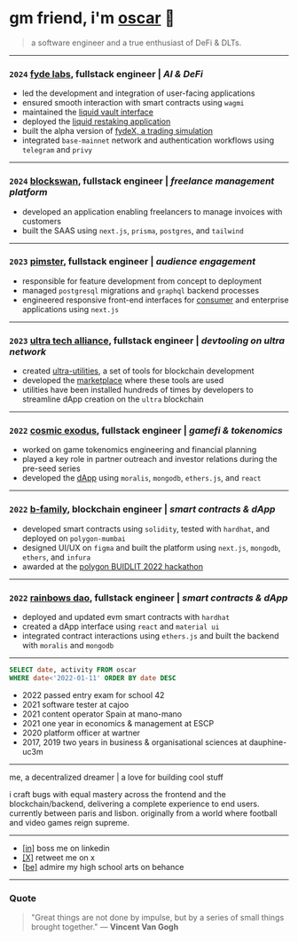 
# gm friend, i'm [oscar](https://oscarmac.xyz) 👋

> a software engineer and a true enthusiast of DeFi & DLTs.

---

### `2024` [fyde labs](https://fyde.fi), fullstack engineer | _AI & DeFi_

- led the development and integration of user-facing applications
- ensured smooth interaction with smart contracts using `wagmi`
- maintained the [liquid vault interface](https://app.fyde.fi)
- deployed the [liquid restaking application](https://restaking.fyde.fi)
- built the alpha version of [fydeX, a trading simulation](https://dev.game.fyde.fi)
- integrated `base-mainnet` network and authentication workflows using `telegram` and `privy`

---

### `2024` [blockswan](https://blockswan.app), fullstack engineer | _freelance management platform_

- developed an application enabling freelancers to manage invoices with customers
- built the SAAS using `next.js`, `prisma`, `postgres`, and `tailwind`

---

### `2023` [pimster](https://pimster.app), fullstack engineer | _audience engagement_

- responsible for feature development from concept to deployment
- managed `postgresql` migrations and `graphql` backend processes
- engineered responsive front-end interfaces for [consumer](https://focal.pimster.app) and enterprise applications using `next.js`

---

### `2023` [ultra tech alliance](https://github.com/ultra-alliance), fullstack engineer | _devtooling on ultra network_

- created [ultra-utilities](https://github.com/ultra-alliance/ultra-utilities), a set of tools for blockchain development
- developed the [marketplace](https://ultra-alliance.tech) where these tools are used
- utilities have been installed hundreds of times by developers to streamline dApp creation on the `ultra` blockchain

---

### `2022` [cosmic exodus](https://cosmicexodus.xyz), fullstack engineer | _gamefi & tokenomics_

- worked on game tokenomics engineering and financial planning
- played a key role in partner outreach and investor relations during the pre-seed series
- developed the [dApp](https://github.com/Oscarmacieira/Cosmic-dApp) using `moralis`, `mongodb`, `ethers.js`, and `react`

---

### `2022` [b-family](https://github.com/blockswan/blockswan-protocol), blockchain engineer | _smart contracts & dApp_

- developed smart contracts using `solidity`, tested with `hardhat`, and deployed on `polygon-mumbai`
- designed UI/UX on `figma` and built the platform using `next.js`, `mongodb`, `ethers`, and `infura`
- awarded at the [polygon BUIDLIT 2022 hackathon](https://devpost.com/software/blockswanfamily)

---

### `2022` [rainbows dao](https://blockswan-hq.gitbook.io/rainbows-dao/), fullstack engineer | _smart contracts & dApp_

- deployed and updated evm smart contracts with `hardhat`
- created a dApp interface using `react` and `material ui`
- integrated contract interactions using `ethers.js` and built the backend with `moralis` and `mongodb`

---

```sql
SELECT date, activity FROM oscar
WHERE date<'2022-01-11' ORDER BY date DESC
```
* 2022 passed entry exam for school 42
* 2021 software tester at cajoo
* 2021 content operator Spain at mano-mano
* 2021 one year in economics & management at ESCP
* 2020 platform officer at wartner
* 2017, 2019 two years in business & organisational sciences at dauphine-uc3m 

---

me, a decentralized dreamer | a love for building cool stuff

i craft bugs with equal mastery across the frontend and the blockchain/backend, delivering a complete experience to end users. currently between paris and lisbon. originally from a world where football and video games reign supreme.

---

- [[in]](https://www.linkedin.com/in/oscarmacieira) boss me on linkedin
- [[X]](https://x.com/omc_sh) retweet me on x
- [[be]](https://www.behance.net/OscarDzn) admire my high school arts on behance

---

### Quote

> "Great things are not done by impulse, but by a series of small things brought together."
> — **Vincent Van Gogh**
